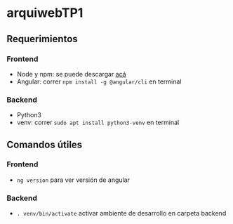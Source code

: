 # arquiwebTP1

## Requerimientos

### Frontend

* Node y npm: se puede descargar [acá](https://nodejs.org/en/download/)
* Angular: correr `npm install -g @angular/cli` en terminal

### Backend

* Python3
* venv: correr `sudo apt install python3-venv` en terminal

## Comandos útiles

### Frontend

* `ng version` para ver versión de angular

### Backend

* `. venv/bin/activate` activar ambiente de desarrollo en carpeta backend
